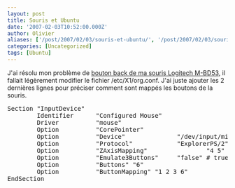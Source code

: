 ```yaml
---
layout: post
title: Souris et Ubuntu
date: '2007-02-03T10:52:00.000Z'
author: Olivier
aliases: ['/post/2007/02/03/souris-et-ubuntu/', '/post/2007/02/03/souris-et-ubuntu/']
categories: [Uncategorized]
tags: [Ubuntu]
---
```


<p>J'ai résolu mon problème de <a href="/post/2007/01/11/Quelques-details-a-finir">bouton back de ma souris Logitech M-BD53</a>, il fallait légèrement modifier le fichier /etc/X1/org.conf. J'ai juste ajouter les 2 dernières lignes pour préciser comment sont mappés les boutons de la souris.</p> 
<pre class="prettyprint lang-bsh">
Section "InputDevice"
        Identifier      "Configured Mouse"
        Driver          "mouse"
        Option          "CorePointer"
        Option          "Device"              "/dev/input/mice"
        Option          "Protocol"            "ExplorerPS/2"
        Option          "ZAxisMapping"                "4 5"
        Option          "Emulate3Buttons"     "false" # true
        Option          "Buttons" "6"
        Option          "ButtonMapping" "1 2 3 6"
EndSection
</pre>